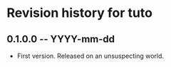 # Revision history for tuto

## 0.1.0.0 -- YYYY-mm-dd

* First version. Released on an unsuspecting world.
